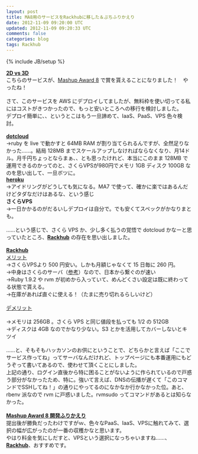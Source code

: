 ```yaml
---
layout: post
title: MA8用のサービスをRackhubに移した＆ぷちふりかえり
date: 2012-11-09 09:20:00 UTC
updated: 2012-11-09 09:20:33 UTC
comments: false
categories: blog
tags: Rackhub
---
```

{% include JB/setup %}

<b><a href="http://2d-vs-3d.net/" target="_blank">2D vs 3D</a></b><br />こちらのサービスが、<a href="https://ma8.mashupaward.jp/" target="_blank">Mashup Award 8</a> で賞を貰えることになりました！　やったね！<br /><br />さて、このサービスを AWS にデプロイしてましたが、無料枠を使い切ってる私にはコストがきつかったので、もっと安いところへの移行を検討しました。<br />デプロイ簡単に、、というとこはもう一旦諦めて、IaaS、PaaS、VPS 色々検討。<br /><br /><b><u>dotcloud</u></b><br />→ruby を live で動かすと 64MB RAM が割り当てられるんですが、全然足りなかった……。結局 128MB までスケールアップしなければならなくなり、月14ドル。月千円ちょっとならまぁ、、とも思ったけれど、本当にこのまま 128MB で運用できるのかってのと、さくらVPSが980円でメモリ 1GB ディスク 100GB なのを思い出して、一旦ボツに。<br /><b><u>heroku</u></b><br />→アイドリングがどうしても気になる。MA7 で使って、確かに楽ではあるんだけどタダなだけはあるな、という感じ<br /><b>さくらVPS</b><br />→一日かかるのがだるいしデプロイは自分で。でも安くてスペックがかなりまとも。<br /><br />……という感じで、さくら VPS か、少し多く払うの覚悟で dotcloud かなーと思っていたところ、<b><a href="http://rackhub.net/" target="_blank">Rackhub</a></b> の存在を思い出しました。<br /><br /><b><u>Rackhub</u></b><br /><u>メリット</u><br />→さくらVPSより 500 円安い。しかも月額じゃなくて 15 日毎に 260 円。<br />→中身はさくらのサーバ（<a href="http://www.sakura.ad.jp/casestudy/c05_dedicated_fluxflex.html" target="_blank">参考</a>）なので、日本から繋ぐのが速い<br />→Ruby 1.9.2 や rvm が初めから入っていて、めんどくさい設定は既に終わってる状態で貰える。<br />→在庫があれば直ぐに使える！（たまに売り切れるらしいけど）<br /><br /><u>デメリット</u><br /><br />→メモリは 256GB 。さくら VPS と同じ値段を払っても 1/2 の 512GB<br />→ディスクは 4GB なのでかなり少ない。S3 とかを活用してカバーしないとキツイ<br /><br />……と、そもそもハッカソンのお供にということで、どちらかと言えば「ここでサービス作ってね」ってサーバなんだけれど、トップページにも本番運用にもどうぞって書いてあるので、使わせて頂くことにしました。<br />上記の通り、ログイン直後から特に困ることがないように作られているので戸惑う部分がなかったため、特に。強いて言えば、DNSの伝播が遅くて「このコマンドでSSHしてね！」の通りにやってるのになかなか行かなかった位。あと、rbenv 派なので rvm に戸惑いました。rvmsudo ってコマンドがあるとは知らなかった。<br /><br /><b><u>Mashup Award 8 開発ふりかえり</u></b><br />提出後が勝負だったわけですがｗ、色々なPaaS、IaaS、VPSに触れてみて、選択の幅が広がったのが一番の収穫かなと思います。<br />やはり料金を気にしだすと、VPSという選択になっちゃいますね……、<br /><a href="http://rackhub.net/" style="font-weight: bold;" target="_blank">Rackhub</a>、おすすめです。<br />